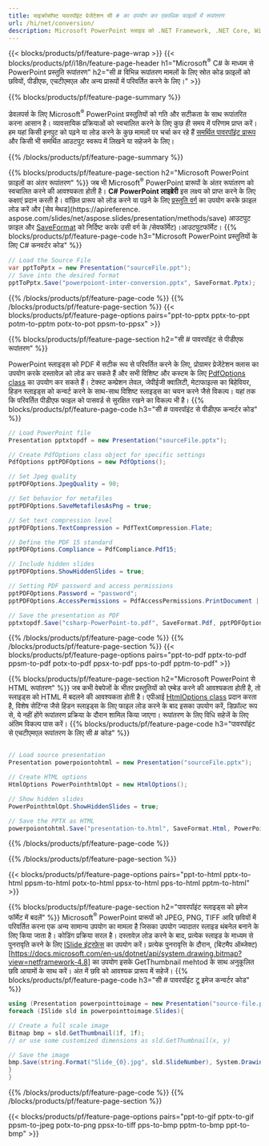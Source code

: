 ```yaml
---
title: माइक्रोसॉफ्ट पावरपॉइंट प्रेजेंटेशन सी # का उपयोग कर एकाधिक फाइलों में रूपांतरण
url: /hi/net/conversion/
description: Microsoft PowerPoint स्लाइड को .NET Framework, .NET Core, Windows Azure, Mono या Xamarin प्लेटफ़ॉर्म पर PDF, HTML और छवि स्वरूपों सहित विभिन्न फ़ाइलों में कनवर्ट करें।
---
```


{{< blocks/products/pf/feature-page-wrap >}}
{{< blocks/products/pf/i18n/feature-page-header h1="Microsoft<sup>®</sup> C# के माध्यम से PowerPoint प्रस्तुति रूपांतरण" h2="सी # विभिन्न रूपांतरण मामलों के लिए स्रोत कोड फ़ाइलों को छवियों, पीडीएफ, एचटीएमएल और अन्य प्रारूपों में परिवर्तित करने के लिए।" >}}

{{% blocks/products/pf/feature-page-summary %}}

डेवलपर्स के लिए Microsoft<sup>®</sup> PowerPoint प्रस्तुतियों को गति और सटीकता के साथ रूपांतरित करना आसान है। व्यावसायिक प्रक्रियाओं को स्वचालित करने के लिए कुछ ही समय में परिणाम प्राप्त करें। हम यहां किसी इनपुट को पढ़ने या लोड करने के कुछ मामलों पर चर्चा कर रहे हैं [समर्थित पावरपॉइंट प्रारूप](https://docs.aspose.com/slides/net/supported-file-formats/) और किसी भी समर्थित आउटपुट स्वरूप में लिखने या सहेजने के लिए। 

{{% /blocks/products/pf/feature-page-summary  %}}

{{% blocks/products/pf/feature-page-section  h2="Microsoft PowerPoint फ़ाइलों का अंतर रूपांतरण" %}}
जब भी Microsoft<sup>®</sup> PowerPoint प्रारूपों के अंतर रूपांतरण को स्वचालित करने की आवश्यकता होती है। **C# PowerPoint लाइब्रेरी** इस लक्ष्य को प्राप्त करने के लिए कक्षाएं प्रदान करती है। वांछित प्रारूप को लोड करने या पढ़ने के लिए [प्रस्तुति वर्ग](https://apireference.aspose.com/net/slides/aspose.slides/presentation) का उपयोग करके फ़ाइल लोड करें और [सेव मेथड](https://apireference. aspose.com/slides/net/aspose.slides/presentation/methods/save) आउटपुट फ़ाइल और [SaveFormat](https://apireference.aspose.com/slides/net/aspose.slides.export) को निर्दिष्ट करके उसी वर्ग के /सेवफॉर्मेट)।आउटपुटफॉर्मेट। 
{{% blocks/products/pf/feature-page-code h3="Microsoft PowerPoint प्रस्तुतियों के लिए C# कनवर्टर कोड" %}}

```cs
// Load the Source File
var pptToPptx = new Presentation("sourceFile.ppt");
// Save into the desired format
pptToPptx.Save("powerpoiont-inter-conversion.pptx", SaveFormat.Pptx);   
```
{{% /blocks/products/pf/feature-page-code  %}}
{{% /blocks/products/pf/feature-page-section %}}
{{< blocks/products/pf/feature-page-options pairs="ppt-to-pptx pptx-to-ppt potm-to-pptm potx-to-pot ppsm-to-ppsx" >}}


{{% blocks/products/pf/feature-page-section  h2="सी # पावरपॉइंट से पीडीएफ रूपांतरण" %}}

PowerPoint स्लाइड्स को PDF में सटीक रूप से परिवर्तित करने के लिए, प्रोग्रामर प्रेजेंटेशन क्लास का उपयोग करके दस्तावेज़ को लोड कर सकते हैं और सभी विशिष्ट और कस्टम के लिए [PdfOptions class](https://apireference.aspose.com/slides/net/aspose.slides.export/pdfoptions) का उपयोग कर सकते हैं। टेक्स्ट कम्प्रेशन लेवल, जेपीईजी क्वालिटी, मेटाफाइल्स का बिहेवियर, हिडन स्लाइड्स को कन्वर्ट करने के साथ-साथ विशिष्ट स्लाइड्स का चयन करने जैसे विकल्प। यहां तक ​​कि परिवर्तित पीडीएफ फाइल को पासवर्ड से सुरक्षित रखने का विकल्प भी है।
{{% blocks/products/pf/feature-page-code h3="सी # पावरपॉइंट से पीडीएफ कन्वर्टर कोड" %}}

```cs
// Load PowerPoint file
Presentation pptxtopdf = new Presentation("sourceFile.pptx");

// Create PdfOptions class object for specific settings
PdfOptions pptPDFOptions = new PdfOptions();

// Set Jpeg quality
pptPDFOptions.JpegQuality = 90;

// Set behavior for metafiles
pptPDFOptions.SaveMetafilesAsPng = true;

// Set text compression level
pptPDFOptions.TextCompression = PdfTextCompression.Flate;

// Define the PDF 15 standard
pptPDFOptions.Compliance = PdfCompliance.Pdf15;

// Include hidden slides
pptPDFOptions.ShowHiddenSlides = true;

// Setting PDF password and access permissions
pptPDFOptions.Password = "password";
pptPDFOptions.AccessPermissions = PdfAccessPermissions.PrintDocument | PdfAccessPermissions.HighQualityPrint;

// Save the presentation as PDF
pptxtopdf.Save("csharp-PowerPoint-to.pdf", SaveFormat.Pdf, pptPDFOptions);

```
{{% /blocks/products/pf/feature-page-code  %}}
{{% /blocks/products/pf/feature-page-section %}}
{{< blocks/products/pf/feature-page-options pairs="ppt-to-pdf pptx-to-pdf ppsm-to-pdf potx-to-pdf ppsx-to-pdf pps-to-pdf pptm-to-pdf" >}}


{{% blocks/products/pf/feature-page-section  h2="Microsoft PowerPoint से HTML रूपांतरण" %}}
जब कभी वेबपेजों के भीतर प्रस्तुतियों को एम्बेड करने की आवश्यकता होती है, तो स्लाइड्स को HTML में बदलने की आवश्यकता होती है। एपीआई [HtmlOptions class](https://apireference.aspose.com/slides/net/aspose.slides.export/htmloptions) प्रदान करता है, विशेष सेटिंग्स जैसे हिडन स्लाइड्स के लिए फाइल लोड करने के बाद इसका उपयोग करें, डिफ़ॉल्ट रूप से, ये नहीं होंगे रूपांतरण प्रक्रिया के दौरान शामिल किया जाएगा। रूपांतरण के लिए विधि सहेजें के लिए अंतिम विकल्प पास करें।
{{% blocks/products/pf/feature-page-code h3="पावरपॉइंट से एचटीएमएल रूपांतरण के लिए सी # कोड" %}}

```cs

// Load source presentation 
Presentation powerpoiontohtml = new Presentation("sourceFile.pptx");

// Create HTML options
HtmlOptions PowerPointhtmlOpt = new HtmlOptions();

// Show hidden slides
PowerPointhtmlOpt.ShowHiddenSlides = true;

// Save the PPTX as HTML
powerpoiontohtml.Save("presentation-to.html", SaveFormat.Html, PowerPointhtmlOpt); 

```
{{% /blocks/products/pf/feature-page-code %}}

{{% /blocks/products/pf/feature-page-section %}}

{{< blocks/products/pf/feature-page-options pairs="ppt-to-html pptx-to-html ppsm-to-html potx-to-html ppsx-to-html pps-to-html pptm-to-html" >}}

{{% blocks/products/pf/feature-page-section  h2="पावरपॉइंट स्लाइड्स को इमेज फॉर्मेट में बदलें" %}}
Microsoft<sup>®</sup> PowerPoint प्रारूपों को JPEG, PNG, TIFF आदि छवियों में परिवर्तित करना एक अन्य सामान्य उपयोग का मामला है जिसका उपयोग ज्यादातर स्लाइड थंबनेल बनाने के लिए किया जाता है। कोडिंग प्रक्रिया सरल है। दस्तावेज़ लोड करने के बाद, प्रत्येक स्लाइड के माध्यम से पुनरावृति करने के लिए [ISlide इंटरफ़ेस](https://apireference.aspose.com/net/slides/aspose.slides/islide) का उपयोग करें। प्रत्येक पुनरावृत्ति के दौरान, (बिटमैप ऑब्जेक्ट) [https://docs.microsoft.com/en-us/dotnet/api/system.drawing.bitmap?view=netframework-4.8] का उपयोग इसके GetThumbnail mehtod के साथ अनुकूलित छवि आयामों के साथ करें। अंत में छवि को आवश्यक प्रारूप में सहेजें।
{{% blocks/products/pf/feature-page-code h3="सी # पावरपॉइंट टू इमेज कन्वर्टर कोड" %}}
```cs
using (Presentation powerpointtoimage = new Presentation("source-file.ppt")){
foreach (ISlide sld in powerpointtoimage.Slides){

// Create a full scale image
Bitmap bmp = sld.GetThumbnail(1f, 1f);
// or use some customized dimensions as sld.GetThumbnail(x, y)

// Save the image
bmp.Save(string.Format("Slide_{0}.jpg", sld.SlideNumber), System.Drawing.Imaging.ImageFormat.Jpeg);
}
}
```
{{% /blocks/products/pf/feature-page-code %}}
{{% /blocks/products/pf/feature-page-section %}}

{{< blocks/products/pf/feature-page-options pairs="ppt-to-gif pptx-to-gif ppsm-to-jpeg potx-to-png ppsx-to-tiff pps-to-bmp pptm-to-bmp ppt-to-bmp" >}}
